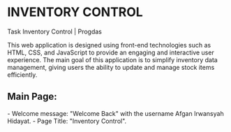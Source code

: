 # INVENTORY CONTROL
Task Inventory Control | Progdas

This web application is designed using front-end technologies such as HTML, CSS, and JavaScript to provide an engaging and interactive user experience. The main goal of this application is to simplify inventory data management, giving users the ability to update and manage stock items efficiently.

<h2>Main Page:</h2>
- Welcome message: "Welcome Back" with the username Afgan Irwansyah Hidayat.
- Page Title: "Inventory Control".
